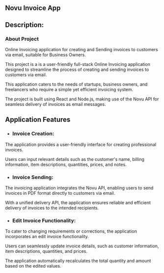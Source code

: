 ## Novu Invoice App

## Description: 

### About Project
 Online Invoicing application for creating and Sending invoices to customers via email, suitable for Business Owners. 


This project is a is a user-friendly full-stack Online Invoicing application designed to streamline the process of creating and sending invoices to customers via email. 

This application caters to the needs of startups, business owners, and freelancers who require a simple yet efficient invoicing system. 

The project is built using React and Node.js, making use of the Novu API for seamless delivery of invoices as email messages.

## Application Features
- ### Invoice Creation: 
The application provides a user-friendly interface for creating professional invoices. 

Users can input relevant details such as the customer's name, billing information, item descriptions, quantities, prices, and notes. 

- ### Invoice Sending: 
The invoicing application integrates the Novu API, enabling users to send invoices in PDF format directly to customers via email. 

With a unified delivery API, the application ensures reliable and efficient delivery of invoices to the intended recipients.

- ### Edit Invoice Functionality: 
To cater to changing requirements or corrections, the application incorporates an edit invoice functionality. 

Users can seamlessly update invoice details, such as customer information, item descriptions, quantities, and prices. 

The application automatically recalculates the total quantity and amount based on the edited values.


